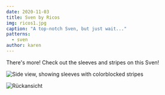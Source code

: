 ```yaml
---
date: 2020-11-03
title: Sven by Ricos
img: ricos1.jpg
caption: "A top-notch Sven, but just wait..."
patterns:
  - sven
author: karen
---
```


There's more! Check out the sleeves and stripes on this Sven!

![Side view, showing sleeves with colorblocked stripes](ricos2.jpg)

![Rückansicht](ricos3.jpg)
